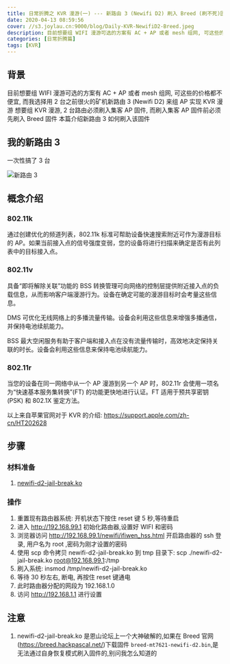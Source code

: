 ```yaml
---
title: 日常折腾之 KVR 漫游(一) --- 新路由 3 (Newifi D2) 刷入 Breed (刷不死)固件
date: 2020-04-13 08:59:56
cover: //s3.joylau.cn:9000/blog/Daily-KVR-NewifiD2-Breed.jpeg
description: 目前想要组 WIFI 漫游可选的方案有 AC + AP 或者 mesh 组网, 可这些的价格都不便宜, 而我选择用 2 台之前很火的矿机新路由 3 (Newifi D2) 来组 AP 实现 KVR 漫游,想要组 KVR 漫游, 2 台路由必须刷入集客 AP 固件, 而刷入集客 AP 固件前必须先刷入 Breed 固件,本篇介绍新路由 3 如何刷入该固件 
categories: [日常折腾篇]
tags: [KVR]
---
```


<!-- more -->

## 背景
目前想要组 WIFI 漫游可选的方案有 AC + AP 或者 mesh 组网, 可这些的价格都不便宜, 而我选择用 2 台之前很火的矿机新路由 3 (Newifi D2) 来组 AP 实现 KVR 漫游
想要组 KVR 漫游, 2 台路由必须刷入集客 AP 固件, 而刷入集客 AP 固件前必须先刷入 Breed 固件
本篇介绍新路由 3 如何刷入该固件 


## 我的新路由 3

一次性搞了 3 台

![新路由 3](//s3.joylau.cn:9000/blog/Daily-KVR-NewifiD2-Breed.jpeg)


## 概念介绍
### 802.11k
通过创建优化的频道列表，802.11k 标准可帮助设备快速搜索附近可作为漫游目标的 AP。如果当前接入点的信号强度变弱，您的设备将进行扫描来确定是否有此列表中的目标接入点。

### 802.11v
具备“即将解除关联”功能的 BSS 转换管理可向网络的控制层提供附近接入点的负载信息，从而影响客户端漫游行为。设备在确定可能的漫游目标时会考量这些信息。

DMS 可优化无线网络上的多播流量传输。设备会利用这些信息来增强多播通信，并保持电池续航能力。

BSS 最大空闲服务有助于客户端和接入点在没有流量传输时，高效地决定保持关联的时长。设备会利用这些信息来保持电池续航能力。

### 802.11r
当您的设备在同一网络中从一个 AP 漫游到另一个 AP 时，802.11r 会使用一项名为“快速基本服务集转换”(FT) 的功能更快地进行认证。FT 适用于预共享密钥 (PSK) 和 802.1X 鉴定方法。

以上来自苹果官网对于 KVR 的介绍: https://support.apple.com/zh-cn/HT202628

## 步骤
### 材料准备
1. [newifi-d2-jail-break.ko](//s3.joylau.cn:9000/blog/newifi-d2-jail-break.ko)

### 操作
1. 重置现有路由器系统: 开机状态下按住 reset 键 5 秒,等待重启
2. 进入 http://192.168.99.1 初始化路由器,设置好 WIFI 和密码
3. 浏览器访问 http://192.168.99.1/newifi/ifiwen_hss.html 开启路由器的 ssh 登录, 用户名为 root ,密码为刚才设置的密码
4. 使用 scp 命令拷贝 newifi-d2-jail-break.ko 到 tmp 目录下: scp ./newifi-d2-jail-break.ko root@192.168.99.1:/tmp
5. 刷入系统: insmod /tmp/newifi-d2-jail-break.ko 
6. 等待 30 秒左右, 断电, 再按住 reset 键通电
7. 此时路由器分配的网段为 192.168.1.0
8. 访问 http://192.168.1.1 进行设置

## 注意
1. newifi-d2-jail-break.ko 是恩山论坛上一个大神破解的,如果在 Breed 官网(https://breed.hackpascal.net/)下载固件 `breed-mt7621-newifi-d2.bin`,是无法通过自身恢复模式刷入固件的,别问我怎么知道的